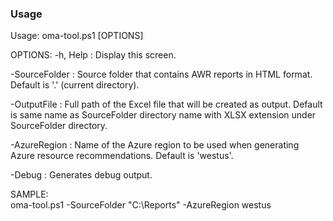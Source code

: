 ### Usage

Usage: oma-tool.ps1 [OPTIONS]

OPTIONS:
   -h, Help          : Display this screen.
   
   -SourceFolder     : Source folder that contains AWR reports in HTML format. Default is '.' (current directory).
   
   -OutputFile       : Full path of the Excel file that will be created as output. Default is same name as SourceFolder directory name with XLSX extension under SourceFolder directory.
   
   -AzureRegion      : Name of the Azure region to be used when generating Azure resource recommendations. Default is 'westus'.
   
   -Debug            : Generates debug output.
   
SAMPLE:   
   oma-tool.ps1 -SourceFolder "C:\Reports" -AzureRegion westus
